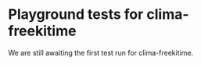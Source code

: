 # Playground tests for clima-freekitime
We are still awaiting the first test run for clima-freekitime.
